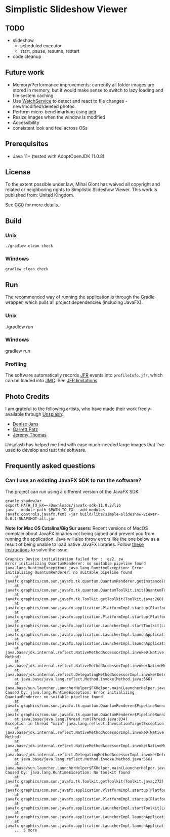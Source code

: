 # Simplistic Slideshow Viewer

## TODO
* slideshow
    * scheduled executor
    * start, pause, resume, restart
* code cleanup

## Future work 
* Memory/Performance improvements: currently all folder images are stored in memory, but it would 
  make sense to switch to lazy loading and file system caching. 
* Use [WatchService](https://docs.oracle.com/en/java/javase/11/docs/api/java.base/java/nio/file/WatchService.html)
  to detect and react to file changes - new/modified/deleted photos
* Perform micro-benchmarking using [jmh](https://github.com/openjdk/jmh/) 
* Resize images when the window is modified
* Accessibility
* consistent look and feel across OSs

## Prerequisites

* Java 11+ (tested with AdoptOpenJDK 11.0.8)

## License
To the extent possible under law, Mihai Glont has waived all copyright and related or neighboring
rights to Simplistic Slideshow Viewer. This work is published from: United Kingdom.

See [CC0](https://creativecommons.org/publicdomain/zero/1.0/) for more details.

## Build

### Unix

    ./gradlew clean check

### Windows

    gradlew clean check

## Run

The recommended way of running the application is through the Gradle wrapper, which pulls all
project dependencies (including JavaFX).

### Unix

  ./gradlew run

### Windows

  gradlew run

### Profiling
The software automatically records [JFR](https://docs.oracle.com/en/java/java-components/jdk-mission-control/index.html)
events into `profileInfo.jfr`, which can be loaded into [JMC](https://oracle.com/missioncontrol). See
[JFR limitations](http://hirt.se/blog/?p=364).

## Photo Credits
I am grateful to the following artists, who have made their work freely-available through
[Unsplash](https://unsplash.com/):

* [Denise Jans](https://unsplash.com/@dmjdenise)
* [Garrett Patz](https://unsplash.com/@garrettpatz)
* [Jeremy Thomas](https://unsplash.com/@jeremythomasphoto)

Unsplash has helped me find with ease much-needed large images that I've used to develop and test
this software.

## Frequently asked questions
### Can I use an existing JavaFX SDK to run the software?

The project can run using a different version of the JavaFX SDK

    gradle shadowJar
    export PATH_TO_FX=~/Downloads/javafx-sdk-11.0.2/lib
    java --module-path $PATH_TO_FX --add-modules javafx.controls,javafx.fxml -jar build/libs/simple-slideshow-viewer-0.0.1-SNAPSHOT-all.jar

**Note for Mac OS Catalina/Big Sur users:** Recent versions of MacOS complain about JavaFX binaries
not being signed and prevent you from running the application. Java will also throw errors like
the one below as a result of being unable to load native JavaFX libraries. Follow 
[these instructions](https://www.macworld.co.uk/how-to/mac-app-unidentified-developer-3669596/) 
to solve the issue.

```
Graphics Device initialization failed for :  es2, sw
Error initializing QuantumRenderer: no suitable pipeline found
java.lang.RuntimeException: java.lang.RuntimeException: Error initializing QuantumRenderer: no suitable pipeline found
	at javafx.graphics/com.sun.javafx.tk.quantum.QuantumRenderer.getInstance(QuantumRenderer.java:280)
	at javafx.graphics/com.sun.javafx.tk.quantum.QuantumToolkit.init(QuantumToolkit.java:222)
	at javafx.graphics/com.sun.javafx.tk.Toolkit.getToolkit(Toolkit.java:260)
	at javafx.graphics/com.sun.javafx.application.PlatformImpl.startup(PlatformImpl.java:267)
	at javafx.graphics/com.sun.javafx.application.PlatformImpl.startup(PlatformImpl.java:158)
	at javafx.graphics/com.sun.javafx.application.LauncherImpl.startToolkit(LauncherImpl.java:658)
	at javafx.graphics/com.sun.javafx.application.LauncherImpl.launchApplicationWithArgs(LauncherImpl.java:409)
	at javafx.graphics/com.sun.javafx.application.LauncherImpl.launchApplication(LauncherImpl.java:363)
	at java.base/jdk.internal.reflect.NativeMethodAccessorImpl.invoke0(Native Method)
	at java.base/jdk.internal.reflect.NativeMethodAccessorImpl.invoke(NativeMethodAccessorImpl.java:62)
	at java.base/jdk.internal.reflect.DelegatingMethodAccessorImpl.invoke(DelegatingMethodAccessorImpl.java:43)
	at java.base/java.lang.reflect.Method.invoke(Method.java:566)
	at java.base/sun.launcher.LauncherHelper$FXHelper.main(LauncherHelper.java:1051)
Caused by: java.lang.RuntimeException: Error initializing QuantumRenderer: no suitable pipeline found
	at javafx.graphics/com.sun.javafx.tk.quantum.QuantumRenderer$PipelineRunnable.init(QuantumRenderer.java:94)
	at javafx.graphics/com.sun.javafx.tk.quantum.QuantumRenderer$PipelineRunnable.run(QuantumRenderer.java:124)
	at java.base/java.lang.Thread.run(Thread.java:834)
Exception in thread "main" java.lang.reflect.InvocationTargetException
	at java.base/jdk.internal.reflect.NativeMethodAccessorImpl.invoke0(Native Method)
	at java.base/jdk.internal.reflect.NativeMethodAccessorImpl.invoke(NativeMethodAccessorImpl.java:62)
	at java.base/jdk.internal.reflect.DelegatingMethodAccessorImpl.invoke(DelegatingMethodAccessorImpl.java:43)
	at java.base/java.lang.reflect.Method.invoke(Method.java:566)
	at java.base/sun.launcher.LauncherHelper$FXHelper.main(LauncherHelper.java:1051)
Caused by: java.lang.RuntimeException: No toolkit found
	at javafx.graphics/com.sun.javafx.tk.Toolkit.getToolkit(Toolkit.java:272)
	at javafx.graphics/com.sun.javafx.application.PlatformImpl.startup(PlatformImpl.java:267)
	at javafx.graphics/com.sun.javafx.application.PlatformImpl.startup(PlatformImpl.java:158)
	at javafx.graphics/com.sun.javafx.application.LauncherImpl.startToolkit(LauncherImpl.java:658)
	at javafx.graphics/com.sun.javafx.application.LauncherImpl.launchApplicationWithArgs(LauncherImpl.java:409)
	at javafx.graphics/com.sun.javafx.application.LauncherImpl.launchApplication(LauncherImpl.java:363)
	... 5 more
```

